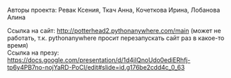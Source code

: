 Авторы проекта: Ревак Ксения, Ткач Анна, Кочеткова Ирина, Лобанова Алина

Ссылка на сайт: http://potterhead2.pythonanywhere.com/main (может не работать, т.к. pythonanywhere просит перезапускать сайт раз в какое-то время)    
Ссылка на презу: https://docs.google.com/presentation/d/1d4jIQnoUdo0ediERhfj-tp6y4PB7no-nojYaRD-PoCI/edit#slide=id.g176be2cdd4c_0_63

